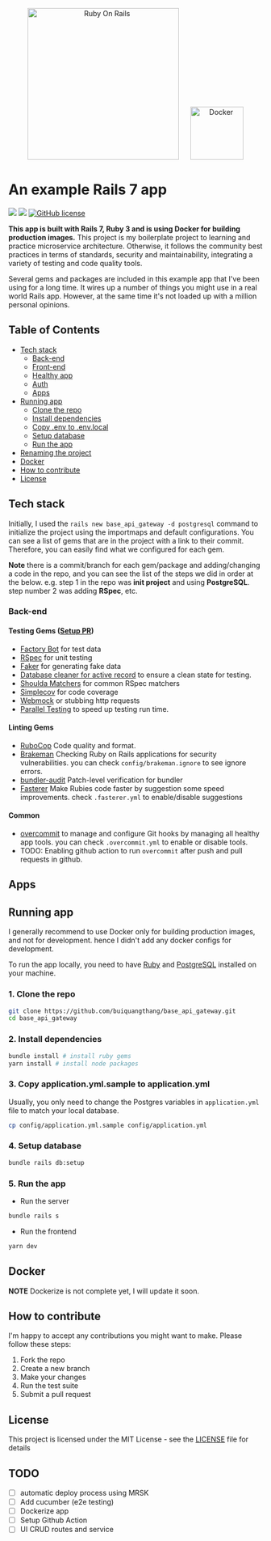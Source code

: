 
<p align="center">
  <a href="https://rubyonrails.org/"><img width="300" src="https://zakaria.dev/assets/images/rails_base_app/Ruby_On_Rails_Logo.png" alt="Ruby On Rails"></a>
  <a href="https://www.docker.com" style="margin-left: 20px"><img width="105" src="https://zakaria.dev/assets/images/rails_base_app/docker-logo.png" alt="Docker"></a>
</p>

# An example Rails 7 app

[![](https://badgen.net/badge/Rails/7.0.4.2/red)](https://github.com/zakariaf/rails-base-app/blob/main/Gemfile.lock) [![](https://badgen.net/badge/Ruby/3.2.1/red)](https://github.com/zakariaf/rails-base-app/blob/main/.ruby-version) [![GitHub license](https://img.shields.io/github/license/zakariaf/rails-base-app)](https://github.com/zakariaf/rails-base-app/blob/main/LICENSE)

**This app is built with Rails 7, Ruby 3 and is using Docker for building production images.**
This project is my boilerplate project to learning and practice microservice architecture. Otherwise, it follows the community best practices in terms of standards, security and maintainability, integrating a variety of testing and code quality tools.

Several gems and packages are included in this example app that I've been using for a long time. It wires up a number of things you might use in a real world Rails app. However, at the same time it's not loaded up with a million personal opinions.

<!-- List of all topics -->

## Table of Contents

- [Tech stack](#tech-stack)
  - [Back-end](#back-end)
  - [Front-end](#front-end)
  - [Healthy app](#healthy-app)
  - [Auth](#auth)
  - [Apps](#apps)
- [Running app](#running-app)
  - [Clone the repo](#clone-the-repo)
  - [Install dependencies](#install-dependencies)
  - [Copy .env to .env.local](#copy-env-to-envlocal)
  - [Setup database](#setup-database)
  - [Run the app](#run-the-app)
- [Renaming the project](#renaming-the-project)
- [Docker](#docker)
- [How to contribute](#how-to-contribute)
- [License](#license)

## Tech stack

Initially, I used the `rails new base_api_gateway -d postgresql` command to initialize the project using the importmaps and default configurations.
You can see a list of gems that are in the project with a link to their commit. Therefore, you can easily find what we configured for each gem.

**Note** there is a commit/branch for each gem/package and adding/changing a code in the repo, and you can see the list of the steps we did in order at the below. e.g. step 1 in the repo was **init project** and using **PostgreSQL**. step number 2 was adding **RSpec**, etc.

### Back-end

#### Testing Gems ([Setup PR](https://github.com/buiquangthang/base_api_gateway/pull/2))

* [Factory Bot](https://github.com/thoughtbot/factory_bot_rails) for test data
* [RSpec](https://github.com/rspec/rspec) for unit testing
* [Faker](https://github.com/faker-ruby/faker) for generating fake data
* [Database cleaner for active record](https://github.com/DatabaseCleaner/database_cleaner-active_record) to ensure a clean state for testing.
* [Shoulda Matchers](http://github.com/thoughtbot/shoulda-matchers) for common RSpec matchers
* [Simplecov](https://github.com/simplecov-ruby/simplecov) for code coverage
* [Webmock](https://github.com/bblimke/webmock) or stubbing http requests
* [Parallel Testing](https://github.com/grosser/parallel_tests) to speed up testing run time.

#### Linting Gems

* [RuboCop](https://github.com/rubocop/rubocop) Code quality and format.
* [Brakeman](https://github.com/presidentbeef/brakeman) Checking Ruby on Rails applications for security vulnerabilities. you can check `config/brakeman.ignore` to see ignore errors.
* [bundler-audit](https://github.com/rubysec/bundler-audit) Patch-level verification for bundler
* [Fasterer](https://github.com/DamirSvrtan/fasterer) Make Rubies code faster by suggestion some speed improvements. check `.fasterer.yml` to enable/disable suggestions

#### Common

* [overcommit](https://github.com/sds/overcommit) to manage and configure Git hooks by managing all healthy app tools. you can check `.overcommit.yml` to enable or disable tools.
* TODO: Enabling github action to run `overcommit` after push and pull requests in github.


## Apps

## Running app

I generally recommend to use Docker only for building production images, and not for development. hence I didn't add any docker configs for development.

To run the app locally, you need to have [Ruby](https://www.ruby-lang.org/en/) and [PostgreSQL](https://www.postgresql.org/) installed on your machine.

### 1. Clone the repo

```bash
git clone https://github.com/buiquangthang/base_api_gateway.git
cd base_api_gateway
```

### 2. Install dependencies

```bash
bundle install # install ruby gems
yarn install # install node packages
```

### 3. Copy application.yml.sample to application.yml

Usually, you only need to change the Postgres variables in `application.yml` file to match your local database.

```bash
cp config/application.yml.sample config/application.yml
```

### 4. Setup database

```bash
bundle rails db:setup
```

### 5. Run the app

- Run the server

```bash
bundle rails s
```

- Run the frontend

```bash
yarn dev
```

## Docker

**NOTE** Dockerize is not complete yet, I will update it soon.

## How to contribute

I'm happy to accept any contributions you might want to make. Please follow these steps:

1. Fork the repo
2. Create a new branch
3. Make your changes
4. Run the test suite
5. Submit a pull request

## License

This project is licensed under the MIT License - see the [LICENSE](LICENSE) file for details

## TODO

- [ ] automatic deploy process using MRSK
- [ ] Add cucumber (e2e testing)
- [ ] Dockerize app
- [ ] Setup Github Action
- [ ] UI CRUD routes and service
